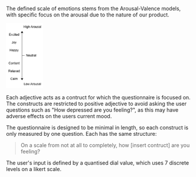 The defined scale of emotions stems from the Arousal-Valence models, with specific focus on the arousal due to the nature of our product. 

<img src="./arousalModel.png" width=100>

Each adjective acts as a contruct for which the questionnaire is focused on. The constructs are restricted to positive adjective to avoid asking the user questions such as "How depressed are you feeling?", as this may have adverse effects on the users current mood.

The questionnaire is designed to be minimal in length, so each construct is only measured by one question. Each has the same structure:

> On a scale from not at all to completely, how [insert contruct] are you feeling?

The user's input is defined by a quantised dial value, which uses 7 discrete levels on a likert scale.